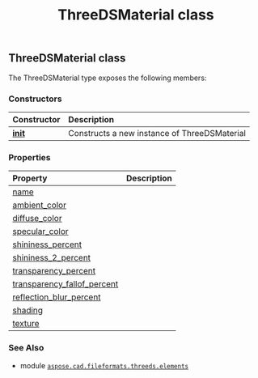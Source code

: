 ﻿---
title: ThreeDSMaterial class
second_title: Aspose.CAD for Python via .NET API References
description: 
type: docs
weight: 40
url: /python-net/aspose.cad.fileformats.threeds.elements/threedsmaterial/
is_root: false
---

## ThreeDSMaterial class



The ThreeDSMaterial type exposes the following members:

### Constructors
| Constructor | Description |
| :- | :- |
| [__init__](/cad/python-net/aspose.cad.fileformats.threeds.elements/threedsmaterial/__init__/#str) | Constructs a new instance of ThreeDSMaterial |


### Properties
| Property | Description |
| :- | :- |
| [name](/cad/python-net/aspose.cad.fileformats.threeds.elements/threedsmaterial/name) |  |
| [ambient_color](/cad/python-net/aspose.cad.fileformats.threeds.elements/threedsmaterial/ambient_color) |  |
| [diffuse_color](/cad/python-net/aspose.cad.fileformats.threeds.elements/threedsmaterial/diffuse_color) |  |
| [specular_color](/cad/python-net/aspose.cad.fileformats.threeds.elements/threedsmaterial/specular_color) |  |
| [shininess_percent](/cad/python-net/aspose.cad.fileformats.threeds.elements/threedsmaterial/shininess_percent) |  |
| [shininess_2_percent](/cad/python-net/aspose.cad.fileformats.threeds.elements/threedsmaterial/shininess_2_percent) |  |
| [transparency_percent](/cad/python-net/aspose.cad.fileformats.threeds.elements/threedsmaterial/transparency_percent) |  |
| [transparency_fallof_percent](/cad/python-net/aspose.cad.fileformats.threeds.elements/threedsmaterial/transparency_fallof_percent) |  |
| [reflection_blur_percent](/cad/python-net/aspose.cad.fileformats.threeds.elements/threedsmaterial/reflection_blur_percent) |  |
| [shading](/cad/python-net/aspose.cad.fileformats.threeds.elements/threedsmaterial/shading) |  |
| [texture](/cad/python-net/aspose.cad.fileformats.threeds.elements/threedsmaterial/texture) |  |



### See Also
* module [`aspose.cad.fileformats.threeds.elements`](..)
